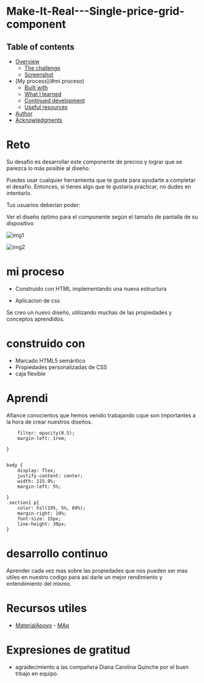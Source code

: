 # Make-It-Real---Single-price-grid-component

## Table of contents

- [Overview](#overview)
  - [The challenge](#the-challenge)
  - [Screenshot](#screenshot)
- [My process](#mi proceso)
  - [Built with](#built-with)
  - [What I learned](#what-i-learned)
  - [Continued development](#continued-development)
  - [Useful resources](#useful-resources)
- [Author](#author)
- [Acknowledgments](#acknowledgments)


<h1>Reto</h1>

Su desafío es desarrollar este componente de precios y lograr que se parezca lo más posible al diseño.

Puedes usar cualquier herramienta que te guste para ayudarte a completar el desafío. Entonces, si tienes algo que te gustaría practicar, no dudes en intentarlo.

Tus usuarios deberían poder:

Ver el diseño óptimo para el componente según el tamaño de pantalla de su dispositivo

![img1](https://user-images.githubusercontent.com/115027137/196558559-7be99d07-5a6e-43d6-ad46-9cb4f0d2c2cf.png)

![img2](https://user-images.githubusercontent.com/115027137/196558569-37f25dd1-52bb-421a-8f1b-345989413e34.png)


<h1>mi proceso</h1>

- Construido con HTML implementando una nueva estructura 

- Aplicacion de css 

Se creo un nuevo diseño, utilizando muchas de las propiedades y conceptos aprendidos.


<h1>construido con</h1>

- Marcado HTML5 semántico
- Propiedades personalizadas de CSS
- caja flexible

 <h1>Aprendi</h1>
Afiance conocientos que hemos venido trabajando cque son importantes a la hora de crear nuestros diseños. 

``` .section2 h8{
    filter: opacity(0.5);
    margin-left: 1rem;
    
}


body {
    display: flex;
    justify-content: center;
    width: 115.9%;
    margin-left: 5%;
    
}
.section1 p{
    color: hsl(195, 5%, 69%);
    margin-right: 10%;
    font-size: 15px;
    line-height: 30px;
}
```
    
    
<h1>desarrollo continuo</h1>
Aprender cada vez mas sobre las propiedades que nos pueden ser mas utiles en nuestro codigo para asi darle un mejor rendimiento y entendimiento del mismo.

<h1>Recursos utiles</h1>

* [MaterialApoyo](https://css-tricks.com/snippets/css/a-guide-to-flexbox/) - [MAp](https://www.htmlhelp.com/es/reference/css/properties.html)

<h1>Expresiones de gratitud</h1>

- agradecimiento a las compañera Diana Carolina Quinche por el buen trbajo en equipo.
 
